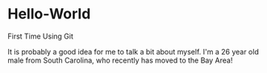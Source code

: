 # Hello-World
First Time Using Git

It is probably a good idea for me to talk a bit about myself. I'm a 26 year old male from South Carolina, who recently has moved to the Bay Area!
